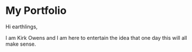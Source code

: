 # My Portfolio
Hi earthlings,

I am Kirk Owens and I am here to entertain the idea that one day this will all make sense.


